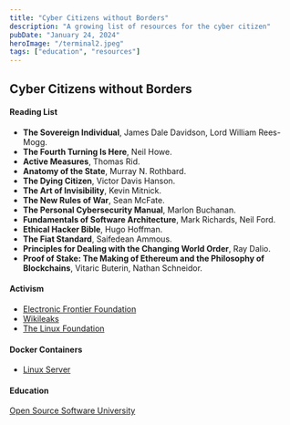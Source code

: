 ```yaml
---
title: "Cyber Citizens without Borders"
description: "A growing list of resources for the cyber citizen"
pubDate: "January 24, 2024"
heroImage: "/terminal2.jpeg"
tags: ["education", "resources"]
---
```


## Cyber Citizens without Borders

#### Reading List
- **The Sovereign Individual**, James Dale Davidson, Lord William Rees-Mogg.
- **The Fourth Turning Is Here**, Neil Howe.
- **Active Measures**, Thomas Rid.
- **Anatomy of the State**, Murray N. Rothbard.
- **The Dying Citizen**, Victor Davis Hanson.
- **The Art of Invisibility**, Kevin Mitnick.
- **The New Rules of War**, Sean McFate.
- **The Personal Cybersecurity Manual**, Marlon Buchanan.
- **Fundamentals of Software Architecture**, Mark Richards, Neil Ford.
- **Ethical Hacker Bible**, Hugo Hoffman.
- **The Fiat Standard**, Saifedean Ammous.
- **Principles for Dealing with the Changing World Order**, Ray Dalio.
- **Proof of Stake: The Making of Ethereum and the Philosophy of Blockchains**, Vitaric Buterin, Nathan Schneidor.

#### Activism
- [Electronic Frontier Foundation](https://www.eff.org)
- [Wikileaks](https://www.wikileaks.org)
- [The Linux Foundation](https://wwww.linuxfoundation.org)

#### Docker Containers
- [Linux Server](https://www.linuxserver.io)
#### Education
[Open Source Software University](https://www.ossu.firebaseapp.com)
